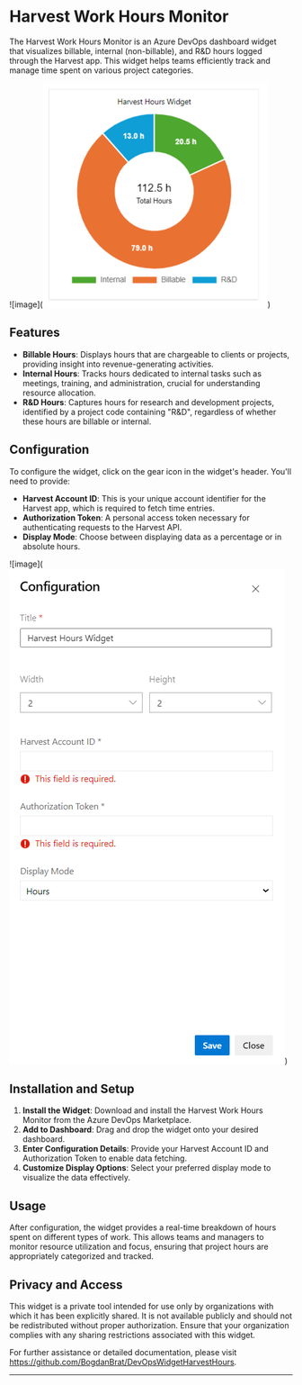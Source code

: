 # Harvest Work Hours Monitor

The Harvest Work Hours Monitor is an Azure DevOps dashboard widget that visualizes billable, internal (non-billable), and R&D hours logged through the Harvest app. This widget helps teams efficiently track and manage time spent on various project categories.

![image](![alt text](image-1.png))


## Features

- **Billable Hours**: Displays hours that are chargeable to clients or projects, providing insight into revenue-generating activities.
- **Internal Hours**: Tracks hours dedicated to internal tasks such as meetings, training, and administration, crucial for understanding resource allocation.
- **R&D Hours**: Captures hours for research and development projects, identified by a project code containing "R&D", regardless of whether these hours are billable or internal.

## Configuration

To configure the widget, click on the gear icon in the widget's header. You'll need to provide:

- **Harvest Account ID**: This is your unique account identifier for the Harvest app, which is required to fetch time entries.
- **Authorization Token**: A personal access token necessary for authenticating requests to the Harvest API.
- **Display Mode**: Choose between displaying data as a percentage or in absolute hours.

![image](![alt text](image-2.png))


## Installation and Setup

1. **Install the Widget**: Download and install the Harvest Work Hours Monitor from the Azure DevOps Marketplace.
2. **Add to Dashboard**: Drag and drop the widget onto your desired dashboard.
3. **Enter Configuration Details**: Provide your Harvest Account ID and Authorization Token to enable data fetching.
4. **Customize Display Options**: Select your preferred display mode to visualize the data effectively.

## Usage

After configuration, the widget provides a real-time breakdown of hours spent on different types of work. This allows teams and managers to monitor resource utilization and focus, ensuring that project hours are appropriately categorized and tracked.

## Privacy and Access

This widget is a private tool intended for use only by organizations with which it has been explicitly shared. It is not available publicly and should not be redistributed without proper authorization. Ensure that your organization complies with any sharing restrictions associated with this widget.

For further assistance or detailed documentation, please visit https://github.com/BogdanBrat/DevOpsWidgetHarvestHours.

---